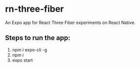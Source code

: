# rn-three-fiber

An Expo app for React Three Fiber experiments on React Native.

## Steps to run the app:

1. npm i expo-cli -g
2. npm i
3. expo start
